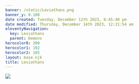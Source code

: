 ```yaml
---
banner: /static/Leviathans.png
banner_y: 0.188
date created: Tuesday, December 12th 2023, 6:45:40 pm
date modified: Thursday, December 14th 2023, 12:21:54 am
eleventyNavigation:
  key: Leviathans
  parent: Demons
herocolor0: 200
herocolor1: 192
herocolor2: 185
layout: base.njk
title: Leviathans
---
```


![](/static/Leviathans.png)